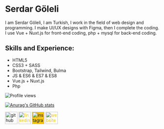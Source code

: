 # Serdar Göleli
I am Serdar Göleli, I am Turkish, I work in the field of web design and programming. I make UI/UX designs with Figma, then I complete the coding. I use Vue + Nuxt.js for front-end coding, php + mysql for back-end coding.

## Skills and Experience:
* HTML5 
* CSS3 + SASS
* Bootstrap, Tailwind, Bulma
* JS & ES6 & ES7 & ES8
* Vue.js + Nuxt.js 
* Php

![Profile views](https://gpvc.arturio.dev/serdargoleli)

[![Anurag's GitHub stats](https://github-readme-stats.vercel.app/api?username=serdargoleli&theme=dracula)](https://github.com/anuraghazra/github-readme-stats)


[<img src='https://cdn.jsdelivr.net/npm/simple-icons@3.0.1/icons/github.svg' alt='github' height='40'>](https://github.com/serdargoleli)  [<img src='https://cdn.jsdelivr.net/npm/simple-icons@3.0.1/icons/linkedin.svg' alt='linkedin' style='color:#f1c40f' height='40'>](https://www.linkedin.com/in/serdar-g%C3%B6leli-b1383315b/)  [<img src='https://cdn.jsdelivr.net/npm/simple-icons@3.0.1/icons/instagram.svg' alt='instagram' style='background-color:#f1c40f' height='40'>](https://www.instagram.com/serdargoleli_/)  [<img src='https://cdn.jsdelivr.net/npm/simple-icons@3.0.1/icons/icloud.svg' alt='website' style='color:#f1c40f' height='40'>](serdargoleli.github.io)  

